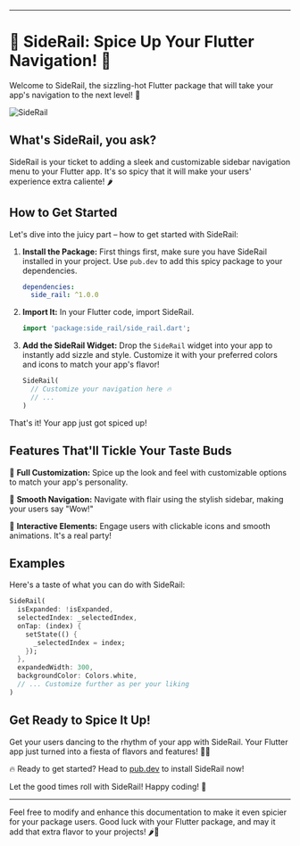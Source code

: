 
---

# 🌟 SideRail: Spice Up Your Flutter Navigation! 🌟

Welcome to SideRail, the sizzling-hot Flutter package that will take your app's navigation to the next level! 🚀

![SideRail](https://yourwebsite.com/images/siderail_demo.gif)

## What's SideRail, you ask?

SideRail is your ticket to adding a sleek and customizable sidebar navigation menu to your Flutter app. It's so spicy that it will make your users' experience extra caliente! 🌶️

## How to Get Started

Let's dive into the juicy part – how to get started with SideRail:

1. **Install the Package:**
   First things first, make sure you have SideRail installed in your project. Use `pub.dev` to add this spicy package to your dependencies.

   ```yaml
   dependencies:
     side_rail: ^1.0.0
   ```

2. **Import It:**
   In your Flutter code, import SideRail.

   ```dart
   import 'package:side_rail/side_rail.dart';
   ```

3. **Add the SideRail Widget:**
   Drop the `SideRail` widget into your app to instantly add sizzle and style. Customize it with your preferred colors and icons to match your app's flavor!

   ```dart
   SideRail(
     // Customize your navigation here 🔥
     // ...
   )
   ```

That's it! Your app just got spiced up!

## Features That'll Tickle Your Taste Buds

🌈 **Full Customization:** Spice up the look and feel with customizable options to match your app's personality.

🔗 **Smooth Navigation:** Navigate with flair using the stylish sidebar, making your users say "Wow!"

🎉 **Interactive Elements:** Engage users with clickable icons and smooth animations. It's a real party!

## Examples

Here's a taste of what you can do with SideRail:

```dart
SideRail(
  isExpanded: !isExpanded,
  selectedIndex: _selectedIndex,
  onTap: (index) {
    setState(() {
      _selectedIndex = index;
    });
  },
  expandedWidth: 300,
  backgroundColor: Colors.white,
  // ... Customize further as per your liking
)
```

## Get Ready to Spice It Up!

Get your users dancing to the rhythm of your app with SideRail. Your Flutter app just turned into a fiesta of flavors and features! 💃💥

🔥 Ready to get started? Head to [pub.dev](https://pub.dev/packages/side_rail) to install SideRail now!

Let the good times roll with SideRail! Happy coding! 🚀

---

Feel free to modify and enhance this documentation to make it even spicier for your package users. Good luck with your Flutter package, and may it add that extra flavor to your projects! 🌶️💃